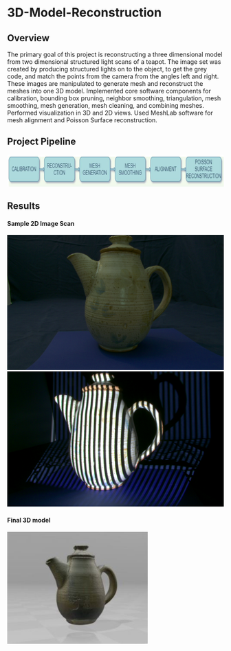 # 3D-Model-Reconstruction

## Overview
The primary goal of this project is reconstructing a three dimensional 
model from two dimensional structured light scans of a teapot. The image set was created by producing 
structured lights on to the object, to get the grey code, and match the points from the camera 
from the angles left and right. These images are manipulated to generate mesh and reconstruct the meshes into one 3D
model. Implemented core software components for calibration, bounding box pruning, neighbor smoothing, triangulation, mesh smoothing, mesh generation, mesh cleaning, and combining meshes. Performed visualization in 3D and 2D views. Used MeshLab software for mesh alignment and Poisson Surface reconstruction.

## Project Pipeline
![](Workflow.JPG)

## Results
#### Sample 2D Image Scan
![](color.png)
![](frame.png)

#### Final 3D model
![](Final.JPG)
